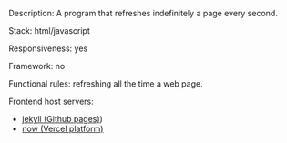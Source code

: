 Description: A program that refreshes indefinitely a page every second.

Stack: html/javascript

Responsiveness: yes

Framework: no

Functional rules: refreshing all the time a web page.

Frontend host servers: 
- [jekyll (Github pages)](https://nedj78.github.io/InfinityLoop/))
- [now (Vercel platform)](infinity-loop-zeta.vercel.app)
